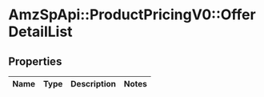 # AmzSpApi::ProductPricingV0::OfferDetailList

## Properties
Name | Type | Description | Notes
------------ | ------------- | ------------- | -------------

